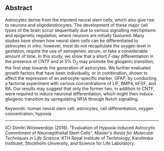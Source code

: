 ## Abstract
Astrocytes derive from the tripotent neural stem cells, which also give rise to neurons and oligodendrocytes. The development of these major cell types of the brain occur sequentially due to various signalling mechanisms and epigenetic regulation, where neurons are initially favoured. Many studies have shown how neural stem cells can be differentiated to astrocytes *in vitro*, however, most do not recapitulate the oxygen level in gestation, require the use of xenogeneic serum, or take a considerable amount of time. In this study, we show that a short 7-day differentiation in the presence of CNTF and at 5% O<sub>2</sub> may promote the gliogenic transition, the first step towards the generation of astrocytes. We further evaluated growth factors that have been individually, or in combination, shown to affect the expression of an astrocyte-specific marker, GFAP, by conducting a factorial experiment with various concentrations of LIF, BMP4, bFGF, and RA. Our results may suggest that only the former two, in addition to CNTF, were required to induce neuronal differentiation, which might then induce gliogenic transition by upregulating NFIA through Notch signalling.  


Keywords: human neural stem cell, astrocytes, cell differentiation, oxygen concentration, hypoxia  

***
(C) Dimitri Wirjowerdojo (2018). "Evaluation of Hypoxia-induced Astrocytic
Commitment of Neuroepithelial Stem Cells". *Master's thesis for Molecular
Techniques in Life Science*. KTH Royal Institute of Technology, Karolinska
Institutet, Stockholm University, and Science for Life Laboratory.  
